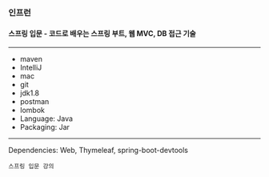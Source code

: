 ### 인프런
#### 스프링 입문 - 코드로 배우는 스프링 부트, 웹 MVC, DB 접근 기술

---

- maven
- IntelliJ
- mac
- git
- jdk1.8
- postman
- lombok
- Language: Java 
- Packaging: Jar

---

Dependencies:  Web, Thymeleaf, spring-boot-devtools

```
스프링 입문 강의
```

